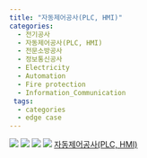 ```yaml
---
title: "자동제어공사(PLC, HMI)"
categories:
  - 전기공사
  - 자동제어공사(PLC, HMI)
  - 전문소방공사
  - 정보통신공사
  - Electricity
  - Automation
  - Fire protection
  - Information_Communication
 tags:
  - categories
  - edge case
---
```

<img src="https://seastory.github.io/YYtech/assets/images/B_00.jpg">
<img src="https://seastory.github.io/YYtech/assets/images/B_01.jpg">
<img src="https://seastory.github.io/YYtech/assets/images/B_02.jpg">
<img src="https://seastory.github.io/YYtech/assets/images/B_03.jpg">

<body>
<a href="https://blog.naver.com/PostList.nhn?blogId=seastory9&from=postList&categoryNo=193"> 자동제어공사(PLC, HMI)
    </body>
